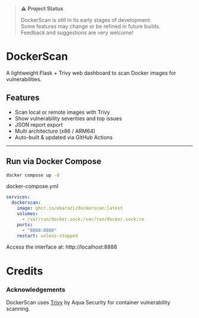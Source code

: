 > ⚠️ **Project Status**
>
> DockerScan is still in its early stages of development.  
> Some features may change or be refined in future builds.  
> Feedback and suggestions are very welcome!

# DockerScan

A lightweight Flask + Trivy web dashboard to scan Docker images for vulnerabilities.

## Features
- Scan local or remote images with Trivy
- Show vulnerability severities and top issues
- JSON report export
- Multi architecture (x86 / ARM64)
- Auto-built & updated via GitHub Actions

---

## Run via Docker Compose

```bash
docker compose up -d
```

docker-compose.yml
```yml
services:
  dockerscan:
    image: ghcr.io/ebarazi/dockerscan:latest
    volumes:
      - /var/run/docker.sock:/var/run/docker.sock:ro
    ports:
      - "8888:8888"
    restart: unless-stopped  
```

Access the interface at:
http://localhost:8888

# Credits
### Acknowledgements
DockerScan uses [Trivy](https://github.com/aquasecurity/trivy) by Aqua Security for container vulnerability scanning.
